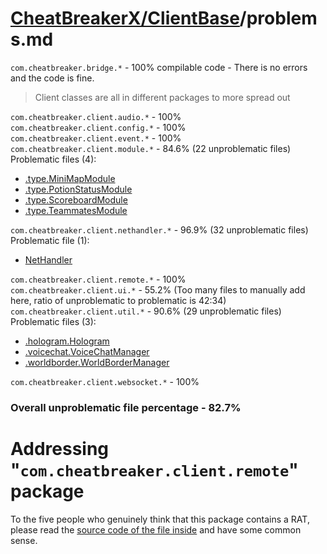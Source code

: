 # [CheatBreakerX/ClientBase](https://github.com/CheatBreakerX/ClientBase)/problems.md

`com.cheatbreaker.bridge.*` - 100% compilable code - There is no errors and the code is fine.

> Client classes are all in different packages to more spread out

`com.cheatbreaker.client.audio.*` - 100%\
`com.cheatbreaker.client.config.*` - 100%\
`com.cheatbreaker.client.event.*` - 100%\
`com.cheatbreaker.client.module.*` - 84.6% (22 unproblematic files)\
Problematic files (4):
- [.type.MiniMapModule](https://github.com/CheatBreakerX/ClientBase/blob/master/src/main/java/com/cheatbreaker/client/module/type/MiniMapModule.java)
- [.type.PotionStatusModule](https://github.com/CheatBreakerX/ClientBase/blob/master/src/main/java/com/cheatbreaker/client/module/type/PotionStatusModule.java)
- [.type.ScoreboardModule](https://github.com/CheatBreakerX/ClientBase/blob/master/src/main/java/com/cheatbreaker/client/module/type/ScoreboardModule.java)
- [.type.TeammatesModule](https://github.com/CheatBreakerX/ClientBase/blob/master/src/main/java/com/cheatbreaker/client/module/type/TeammatesModule.java)

`com.cheatbreaker.client.nethandler.*` - 96.9% (32 unproblematic files)\
Problematic file (1):
- [NetHandler](https://github.com/CheatBreakerX/ClientBase/blob/master/src/main/java/com/cheatbreaker/client/nethandler/NetHandler.java)

`com.cheatbreaker.client.remote.*` - 100%\
`com.cheatbreaker.client.ui.*` - 55.2% (Too many files to manually add here, ratio of unproblematic to problematic is 42:34)\
`com.cheatbreaker.client.util.*` - 90.6% (29 unproblematic files)\
Problematic files (3):
- [.hologram.Hologram](https://github.com/CheatBreakerX/ClientBase/blob/master/src/main/java/com/cheatbreaker/client/util/hologram/Hologram.java)
- [.voicechat.VoiceChatManager](https://github.com/CheatBreakerX/ClientBase/blob/master/src/main/java/com/cheatbreaker/client/util/voicechat/VoiceChatManager.java)
- [.worldborder.WorldBorderManager](https://github.com/CheatBreakerX/ClientBase/blob/master/src/main/java/com/cheatbreaker/client/util/worldborder/WorldBorderManager.java)

`com.cheatbreaker.client.websocket.*` - 100%

### Overall unproblematic file percentage - 82.7%

# Addressing "`com.cheatbreaker.client.remote`" package

To the five people who genuinely think that this package contains a RAT, please read the [source code of the file inside](https://github.com/CheatBreakerX/ClientBase/blob/master/src/main/java/com/cheatbreaker/client/remote/GitCommitProperties.java) and have some common sense.